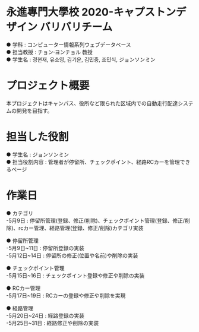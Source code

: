 # 永進專門大學校 2020-キャプストンデザイン バリバリチーム
 ● 学科 : コンピューター情報系列ウェブデータベース<br>
 ● 担当教授 : チョン·ヨンチョル 教授<br>
 ● 学生名 : 정현재, 유소영, 김기운, 김민중, 조민식, ジョンソンミン<br> 
 
# プロジェクト概要
 本プロジェクトはキャンパス、役所など限られた区域内での自動走行配達システムの開発を目指す。

# 担当した役割
 ● 学生名 : ジョンソンミン<br> 
 ● 担当役割内容 : 管理者が停留所、チェックポイント、経路RCカーを管理できるページ
 
# 作業日
 ● カテゴリ<br> 
  -5月9日 : 停留所管理(登録、修正/削除)、チェックポイント管理(登録、修正/削除)、rcカー管理、経路管理(登録、修正/削除)カテゴリ実装
  
 ● 停留所管理<br> 
  -5月9日~11日 : 停留所登録の実装<br>
  -5月12日~14日 : 停留所の修正(位置や名前)や削除の実装<br>
 
 ● チェックポイント管理<br> 
  -5月15日~16日 :  チェックポイント登録や修正や削除の実装<br>
                  
 ● RCカー管理<br> 
  -5月17日~19日 : RCカーの登録や修正や削除を実現<br>
                  
 ● 経路管理<br> 
  -5月20日~24日 : 経路登録の実装<br>
  -5月25日~31日 : 経路修正や削除の実装<br>
